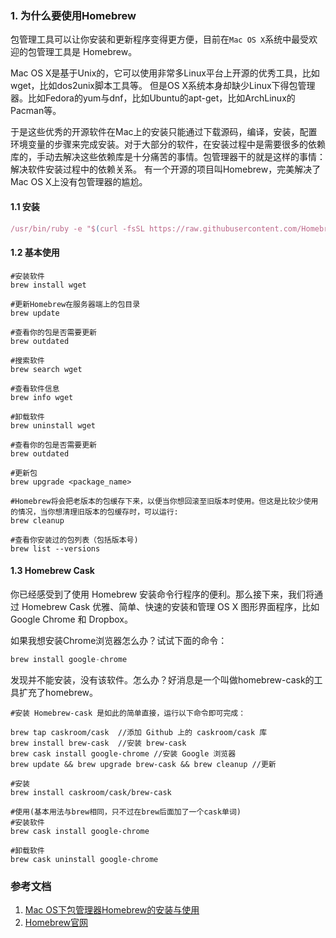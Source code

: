 ### 1. 为什么要使用Homebrew
包管理工具可以让你安装和更新程序变得更方便，目前在`Mac OS X`系统中最受欢迎的包管理工具是 Homebrew。

Mac OS X是基于Unix的，它可以使用非常多Linux平台上开源的优秀工具，比如wget，比如dos2unix脚本工具等。
但是OS X系统本身却缺少Linux下得包管理器。比如Fedora的yum与dnf，比如Ubuntu的apt-get，比如ArchLinux的Pacman等。

于是这些优秀的开源软件在Mac上的安装只能通过下载源码，编译，安装，配置环境变量的步骤来完成安装。对于大部分的软件，在安装过程中是需要很多的依赖库的，手动去解决这些依赖库是十分痛苦的事情。包管理器干的就是这样的事情：解决软件安装过程中的依赖关系。
有一个开源的项目叫Homebrew，完美解决了Mac OS X上没有包管理器的尴尬。

#### 1.1 安装
```js
/usr/bin/ruby -e "$(curl -fsSL https://raw.githubusercontent.com/Homebrew/install/master/install)"
```
#### 1.2 基本使用
```
#安装软件
brew install wget

#更新Homebrew在服务器端上的包目录
brew update

#查看你的包是否需要更新
brew outdated

#搜索软件
brew search wget

#查看软件信息
brew info wget

#卸载软件
brew uninstall wget

#查看你的包是否需要更新
brew outdated

#更新包
brew upgrade <package_name>

#Homebrew将会把老版本的包缓存下来，以便当你想回滚至旧版本时使用。但这是比较少使用的情况，当你想清理旧版本的包缓存时，可以运行:
brew cleanup

#查看你安装过的包列表（包括版本号)
brew list --versions
```
#### 1.3 Homebrew Cask
你已经感受到了使用 Homebrew 安装命令行程序的便利。那么接下来，我们将通过 Homebrew Cask 优雅、简单、快速的安装和管理 OS X 图形界面程序，比如 Google Chrome 和 Dropbox。

如果我想安装Chrome浏览器怎么办？试试下面的命令：

```js
brew install google-chrome
```
发现并不能安装，没有该软件。怎么办？好消息是一个叫做homebrew-cask的工具扩充了homebrew。

```
#安装 Homebrew-cask 是如此的简单直接，运行以下命令即可完成：

brew tap caskroom/cask  //添加 Github 上的 caskroom/cask 库
brew install brew-cask  //安装 brew-cask
brew cask install google-chrome //安装 Google 浏览器
brew update && brew upgrade brew-cask && brew cleanup //更新
```
```
#安装
brew install caskroom/cask/brew-cask

#使用(基本用法与brew相同，只不过在brew后面加了一个cask单词)
#安装软件
brew cask install google-chrome

#卸载软件
brew cask uninstall google-chrome
```
### 参考文档
1. [Mac OS下包管理器Homebrew的安装与使用](https://www.jianshu.com/p/d229ac7fe77d)
2. [Homebrew官网](https://brew.sh/index_zh-cn.html)